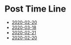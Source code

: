 # Post Time Line

- [2020-02-20](2020-07-21.md)
- [2020-03-18](2020-03-18.md)
- [2020-02-21](2020-02-21.md)
- [2020-02-20](2020-02-20.md)

